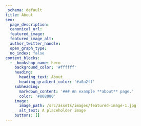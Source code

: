 ```yaml
---
_schema: default
title: About
seo:
  page_description:
  canonical_url:
  featured_image:
  featured_image_alt:
  author_twitter_handle:
  open_graph_type:
  no_index: false
content_blocks:
  - _bookshop_name: hero
    background_color: '#ffffff'
    heading:
      heading_text: About
      heading_gradient_color: '#a0a2ff'
    subheading:
      markdown_content: '### An example **about** page.'
      color: '#808080'
    image:
      image_path: /src/assets/images/featured-image-1.jpg
      alt_text: A placeholder image
    buttons: []
---
```

